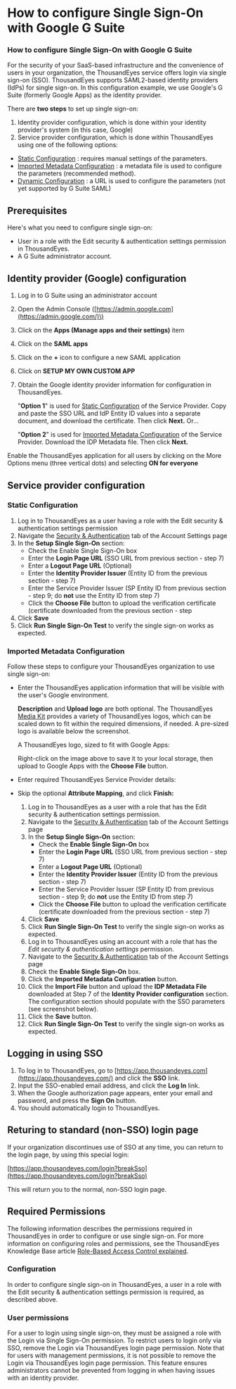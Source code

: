 # How to configure Single Sign-On with Google G Suite

### How to configure Single Sign-On with Google G Suite

For the security of your SaaS-based infrastructure and the convenience of users in your organization, the ThousandEyes service offers login via single sign-on \(SSO\). ThousandEyes supports SAML2-based identity providers \(IdPs\) for single sign-on.  In this configuration example, we use Google's G Suite \(formerly Google Apps\) as the identity provider.

There are **two steps** to set up single sign-on:

1. Identity provider configuration, which is done within your identity provider's system \(in this case, Google\)
2. Service provider configuration, which is done within ThousandEyes using one of the following options:

* [Static Configuration]() : requires manual settings of the parameters.
* [Imported Metadata Configuration]() : a metadata file is used to configure the parameters \(recommended method\).
* [Dynamic Configuration]() : a URL is used to configure the parameters \(not yet supported by G Suite SAML\)

## Prerequisites 

Here's what you need to configure single sign-on:

* User in a role with the Edit security & authentication settings permission in ThousandEyes.
* A G Suite administrator account.

## Identity provider \(Google\) configuration  

1. Log in to G Suite using an administrator account
2. Open the Admin Console \([https://admin.google.com](https://admin.google.com/)\)
3. Click on the **Apps \(Manage apps and their settings\)** item 
4. Click on the **SAML apps**
5. Click on the **+** icon to configure a new SAML application
6. Click on **SETUP MY OWN CUSTOM APP**
7. Obtain the Google identity provider information for configuration in ThousandEyes.

    "**Option 1**" is used for [Static Configuration]() of the Service Provider. Copy and paste the SSO URL and IdP Entity ID values into a separate document, and download the certificate. Then click **Next.** Or...

    "**Option 2**" is used for [Imported Metadata Configuration]() of the Service Provider. Download the IDP Metadata file. Then click **Next.**

Enable the ThousandEyes application for all users by clicking on the More Options menu \(three vertical dots\) and selecting **ON for everyone**

## Service provider configuration

### Static Configuration

1. Log in to ThousandEyes as a user having a role with the Edit security & authentication settings permission
2. Navigate the [Security & Authentication](https://app.thousandeyes.com/settings/account/?section=security) tab of the Account Settings page
3. In the **Setup Single Sign-On** section:  
   * Check the Enable Single Sign-On box
   * Enter the **Login Page URL** \(SSO URL from previous section - step 7\)
   * Enter a **Logout Page URL** \(Optional\)
   * Enter the **Identity Provider Issuer** \(Entity ID from the previous section - step 7\)
   * Enter the Service Provider Issuer \(SP Entity ID from previous section - step 9; do **not** use the Entity ID from step 7\)
   * Click the **Choose File** button to upload the verification certificate \(certificate downloaded from the previous section - step 
4. Click **Save**
5. Click **Run Single Sign-On Test** to verify the single sign-on works as expected.

### Imported Metadata Configuration

Follow these steps to configure your ThousandEyes organization to use single sign-on:

* Enter the ThousandEyes application information that will be visible with the user's Google environment.

   **Description** and **Upload logo** are both optional. The ThousandEyes [Media Kit](https://www.thousandeyes.com/media-kit) provides a variety of ThousandEyes logos, which can be scaled down to fit within the required dimensions, if needed. A pre-sized logo is available below the screenshot.

   A ThousandEyes logo, sized to fit with Google Apps:

   Right-click on the image above to save it to your local storage, then upload to Google Apps with the **Choose File** button.

* Enter required ThousandEyes Service Provider details:
* Skip the optional **Attribute Mapping**, and click **Finish:**
  1. Log in to ThousandEyes as a user with a role that has the Edit security & authentication settings permission.
  2. Navigate to the [Security & Authentication](https://app.thousandeyes.com/settings/account/?section=security) tab of the Account Settings page
  3. In the **Setup Single Sign-On** section:
     * Check the **Enable Single Sign-On** box
     * Enter the **Login Page URL** \(SSO URL from previous section - step 7\)
     * Enter a **Logout Page URL** \(Optional\)
     * Enter the **Identity Provider Issuer** \(Entity ID from the previous section - step 7\)
     * Enter the Service Provider Issuer \(SP Entity ID from previous section - step 9; do **not** use the Entity ID from step 7\)
     * Click the **Choose File** button to upload the verification certificate \(certificate downloaded from the previous section - step 7\)   
  4. Click **Save**
  5. Click **Run Single Sign-On Test** to verify the single sign-on works as expected.
  6. Log in to ThousandEyes using an account with a role that has the _Edit security & authentication settings_ permission.
  7. Navigate to the [Security & Authentication](https://app.thousandeyes.com/settings/account/?section=security) tab of the Account Settings page
  8. Check the **Enable Single Sign-On** box.
  9. Click the **Imported Metadata Configuration** button.
  10. Click the **Import File** button and upload the **IDP Metadata File** downloaded at Step 7 of the **Identity Provider configuration** section. The configuration section should populate with the SSO parameters \(see screenshot below\).
  11. Click the **Save** button.
  12. Click **Run Single Sign-On Test** to verify the single sign-on works as expected.

## Logging in using SSO

1. To log in to ThousandEyes, go to [https://app.thousandeyes.com](https://app.thousandeyes.com/) and click the **SSO** link.
2. Input the SSO-enabled email address, and click the **Log In** link.
3. When the Google authorization page appears, enter your email and password, and press the **Sign On** button.
4. You should automatically login to ThousandEyes.

## Returing to standard \(non-SSO\) login page

If your organization discontinues use of SSO at any time, you can return to the login page, by using this special login:

[https://app.thousandeyes.com/login?breakSso](https://app.thousandeyes.com/login?breakSso)

This will return you to the normal, non-SSO login page.  
 

## Required Permissions

The following information describes the permissions required in ThousandEyes in order to configure or use single sign-on.  For more information on configuring roles and permissions, see the ThousandEyes Knowledge Base article [Role-Based Access Control explained](https://success.thousandeyes.com/ViewArticle?articleIdParam=kA0E0000000CmnLKAS).

### Configuration

In order to configure single sign-on in ThousandEyes, a user in a role with the Edit security & authentication settings permission is required, as described above.

### User permissions

For a user to login using single sign-on, they must be assigned a role with the Login via Single Sign-On permission.  To restrict users to login only via SSO, remove the Login via ThousandEyes login page permission. Note that for users with management permissions, it is not possible to remove the Login via ThousandEyes login page permission. This feature ensures administrators cannot be prevented from logging in when having issues with an identity provider.

